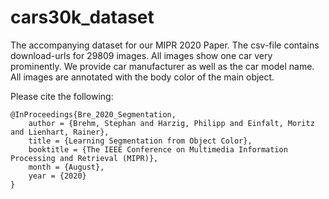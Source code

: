 # cars30k_dataset

The accompanying dataset for our MIPR 2020 Paper. The csv-file contains download-urls for 29809 images. All images show one car very prominently. We provide car manufacturer as well as the car model name. All images are annotated with the body color of the main object.

Please cite the following:
```
@InProceedings{Bre_2020_Segmentation,
    author = {Brehm, Stephan and Harzig, Philipp and Einfalt, Moritz and Lienhart, Rainer},
    title = {Learning Segmentation from Object Color},
    booktitle = {The IEEE Conference on Multimedia Information Processing and Retrieval (MIPR)},
    month = {August},
    year = {2020}
}
```
